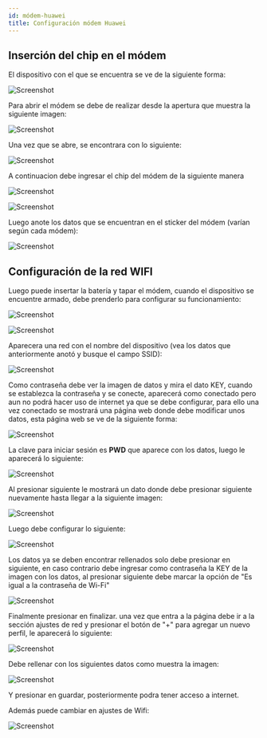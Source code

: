 ```yaml
---
id: módem-huawei
title: Configuración módem Huawei
---
```


## Inserción del chip en el módem

El dispositivo con el que se encuentra se ve de la siguiente forma: 

![Screenshot](./img/modem-huawei/vistaModel.png 'Vista del módem')

Para abrir el módem se debe de realizar desde la apertura que muestra la siguiente imagen:

![Screenshot](./img/modem-huawei/abrirModem.jpeg 'Apertura del módem')

Una vez que se abre, se encontrara con lo siguiente:

![Screenshot](./img/modem-huawei/destapado.jpeg 'Vista del módem destapado')

A continuacion debe ingresar el chip del módem de la siguiente manera

![Screenshot](./img/modem-huawei/posicionChip.jpeg 'Posición correta ingreso del chip')

![Screenshot](./img/modem-huawei/chip.jpeg 'Chip ingresado')

Luego anote los datos que se encuentran en el sticker del módem (varían según cada módem):

![Screenshot](./img/modem-huawei/datos.jpeg 'Datos')

## Configuración de la red WIFI

Luego puede insertar la batería y tapar el módem, cuando el dispositivo se encuentre armado, debe prenderlo para configurar su funcionamiento:

![Screenshot](./img/modem-huawei/botonWifi.jpeg 'Boton wifi')

![Screenshot](./img/modem-huawei/listadoWifi.jpeg 'Redes wifi')

Aparecera una red con el nombre del dispositivo (vea los datos que anteriormente anotó y busque el campo SSID):

![Screenshot](./img/modem-huawei/nombre-red.png 'Redes wifi')

Como contraseña debe ver la imagen de datos y mira el dato KEY, cuando se establezca la contraseña y se conecte, aparecerá como conectado pero aun no podrá hacer uso de internet ya que se debe configurar, para ello una vez conectado se mostrará una página web donde debe modificar unos datos, esta página web se ve de la siguiente forma:

![Screenshot](./img/modem-huawei/portada.png 'Redes wifi')

La clave para iniciar sesión es **PWD** que aparece con los datos, luego le aparecerá lo siguiente:

![Screenshot](./img/modem-huawei/aviso-privacidad.png 'Aviso de privacidad')

Al presionar siguiente le mostrará un dato donde debe presionar siguiente nuevamente hasta llegar a la siguiente imagen:

![Screenshot](./img/modem-huawei/habilitar.png 'Habilitar')

Luego debe configurar lo siguiente:

![Screenshot](./img/modem-huawei/iniciar-con-datos-establecidos.png 'Iniciar con los datos establecidos')

Los datos ya se deben encontrar rellenados solo debe presionar en siguiente, en caso contrario debe ingresar como contraseña la KEY de la imagen con los datos, al presionar siguiente debe marcar la opción de "Es igual a la contraseña de Wi-Fi"

![Screenshot](./img/modem-huawei/configuracion-contraseña.png 'Configuración de contraseña')

Finalmente presionar en finalizar.
una vez que entra a la página debe ir a la sección ajustes de red y presionar el botón de 
"+" para agregar un nuevo perfil, le aparecerá lo siguiente:

![Screenshot](./img/modem-huawei/configPerfil.png 'Configuración del perfil')

Debe rellenar con los siguientes datos como muestra la imagen: 

![Screenshot](./img/modem-huawei/datosPerfil.png 'Datos del perfil')

Y presionar en guardar, posteriormente podra tener acceso a internet.

Además puede cambiar en ajustes de Wifi:

![Screenshot](./img/modem-huawei/cambioclave-contraseña.png 'Cambio contraseña')
